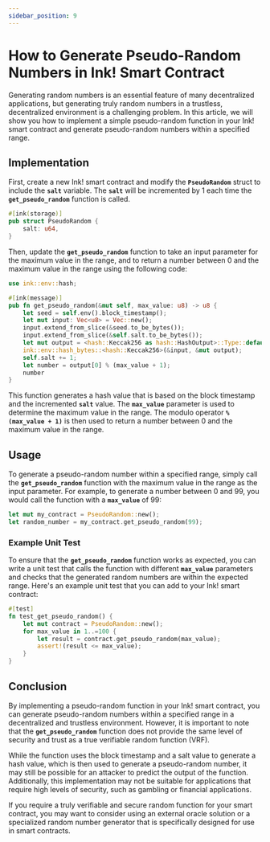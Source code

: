```yaml
---
sidebar_position: 9
---
```


# How to Generate Pseudo-Random Numbers in Ink! Smart Contract
Generating random numbers is an essential feature of many decentralized applications, but generating truly random numbers in a trustless, decentralized environment is a challenging problem. In this article, we will show you how to implement a simple pseudo-random function in your Ink! smart contract and generate pseudo-random numbers within a specified range.

## **Implementation**

First, create a new Ink! smart contract and modify the **`PseudoRandom`** struct to include the **`salt`** variable. The **`salt`** will be incremented by 1 each time the **`get_pseudo_random`** function is called.

```rust
#[ink(storage)]
pub struct PseudoRandom {
    salt: u64,
}
```

Then, update the **`get_pseudo_random`** function to take an input parameter for the maximum value in the range, and to return a number between 0 and the maximum value in the range using the following code:

```rust
use ink::env::hash;

#[ink(message)]
pub fn get_pseudo_random(&mut self, max_value: u8) -> u8 {
    let seed = self.env().block_timestamp();
    let mut input: Vec<u8> = Vec::new();
    input.extend_from_slice(&seed.to_be_bytes());
    input.extend_from_slice(&self.salt.to_be_bytes());
    let mut output = <hash::Keccak256 as hash::HashOutput>::Type::default();
    ink::env::hash_bytes::<hash::Keccak256>(&input, &mut output);
    self.salt += 1;
    let number = output[0] % (max_value + 1);
    number
}
```

This function generates a hash value that is based on the block timestamp and the incremented **`salt`** value. The **`max_value`** parameter is used to determine the maximum value in the range. The modulo operator **`% (max_value + 1)`** is then used to return a number between 0 and the maximum value in the range.

## **Usage**

To generate a pseudo-random number within a specified range, simply call the **`get_pseudo_random`** function with the maximum value in the range as the input parameter. For example, to generate a number between 0 and 99, you would call the function with a **`max_value`** of 99:

```rust
let mut my_contract = PseudoRandom::new();
let random_number = my_contract.get_pseudo_random(99);
```

### **Example Unit Test**

To ensure that the **`get_pseudo_random`** function works as expected, you can write a unit test that calls the function with different **`max_value`** parameters and checks that the generated random numbers are within the expected range. Here's an example unit test that you can add to your Ink! smart contract:

```rust
#[test]
fn test_get_pseudo_random() {
    let mut contract = PseudoRandom::new();
    for max_value in 1..=100 {
        let result = contract.get_pseudo_random(max_value);
        assert!(result <= max_value);
    }
}
```

## **Conclusion**

By implementing a pseudo-random function in your Ink! smart contract, you can generate pseudo-random numbers within a specified range in a decentralized and trustless environment. However, it is important to note that the **`get_pseudo_random`** function does not provide the same level of security and trust as a true verifiable random function (VRF).

While the function uses the block timestamp and a salt value to generate a hash value, which is then used to generate a pseudo-random number, it may still be possible for an attacker to predict the output of the function. Additionally, this implementation may not be suitable for applications that require high levels of security, such as gambling or financial applications.

If you require a truly verifiable and secure random function for your smart contract, you may want to consider using an external oracle solution or a specialized random number generator that is specifically designed for use in smart contracts.
